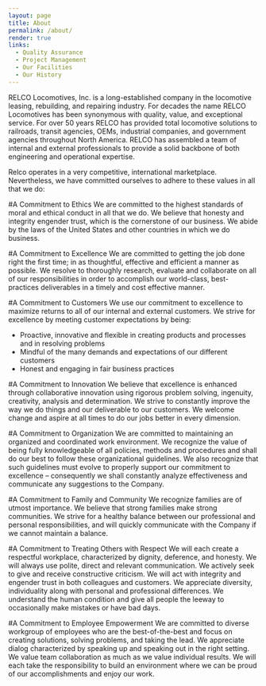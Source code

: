```yaml
---
layout: page
title: About
permalink: /about/
render: true
links:
  - Quality Assurance
  - Project Management
  - Our Facilities
  - Our History
---
```

RELCO Locomotives, Inc. is a long-established company in the locomotive leasing, rebuilding, and repairing industry.  For decades the name RELCO Locomotives has been synonymous with quality, value, and exceptional service. For over 50 years RELCO has provided total locomotive solutions to railroads, transit agencies, OEMs, industrial companies, and government agencies throughout North America. RELCO has assembled a team of internal and external professionals to provide a solid backbone of both engineering and operational expertise.

Relco operates in a very competitive, international marketplace.  Nevertheless, we have committed ourselves to adhere to these values in all that we do:

#A Commitment to Ethics
We are committed to the highest standards of moral and ethical conduct in all that we do.  We believe that honesty and integrity engender trust, which is the cornerstone of our business.  We abide by the laws of the United States and other countries in which we do business.

#A Commitment to Excellence
We are committed to getting the job done right the first time; in as thoughtful, effective and efficient a manner as possible.  We resolve to thoroughly research, evaluate and collaborate on all of our responsibilities in order to accomplish our world-class, best-practices deliverables in a timely and cost effective manner.

#A Commitment to Customers
We use our commitment to excellence to maximize returns to all of our internal and external customers. We strive for excellence by meeting customer expectations by being:

* Proactive, innovative and flexible in creating products and processes and in resolving problems
* Mindful of the many demands and expectations of our different customers
* Honest and engaging in fair business practices

#A Commitment to Innovation
We believe that excellence is enhanced through collaborative innovation using rigorous problem solving, ingenuity, creativity, analysis and determination.  We strive to constantly improve the way we do things and our deliverable to our customers.   We welcome change and aspire at all times to do our jobs better in every dimension.


#A Commitment to Organization
We are committed to maintaining an organized and coordinated work environment.  We recognize the value of being fully knowledgeable of all policies, methods and procedures and shall do our best to follow these organizational guidelines.  We also recognize that such guidelines must evolve to properly support our commitment to excellence – consequently we shall constantly analyze effectiveness and communicate any suggestions to the Company.


#A Commitment to Family and Community
We recognize families are of utmost importance.  We believe that strong families make strong communities.  We strive for a healthy balance between our professional and personal responsibilities, and will quickly communicate with the Company if we cannot maintain a balance.


#A Commitment to Treating Others with Respect
We will each create a respectful workplace, characterized by dignity, deference, and honesty.  We will always use polite, direct and relevant communication.  We actively seek to give and receive constructive criticism.  We will act with integrity and engender trust in both colleagues and customers. We appreciate diversity, individuality along with personal and professional differences.   We understand the human condition and give all people the leeway to occasionally make mistakes or have bad days.


#A Commitment to Employee Empowerment
We are committed to diverse workgroup of employees who are the best-of-the-best and focus on creating solutions, solving problems, and taking the lead.  We appreciate dialog characterized by speaking up and speaking out in the right setting.  We value team collaboration as much as we value individual results.    We will each take the responsibility to build an environment where we can be proud of our accomplishments and enjoy our work.
